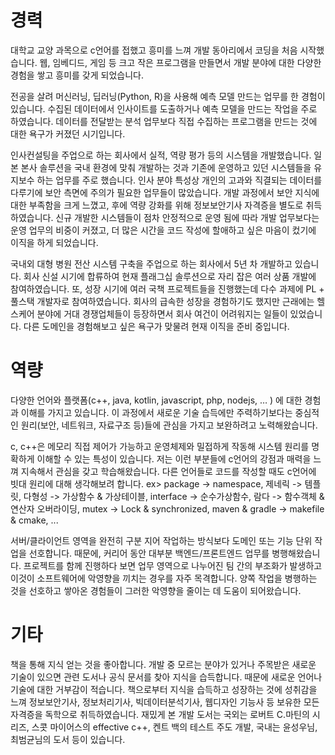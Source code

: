 # 경력
 대학교 교양 과목으로 c언어를 접했고 흥미를 느껴 개발 동아리에서 코딩을 처음 시작했습니다. 웹, 임베디드, 게임 등 크고 작은 프로그램을 만들면서 개발 분야에 대한 다양한 경험을 쌓고 흥미를 갖게 되었습니다.

 전공을 살려 머신러닝, 딥러닝(Python, R)을 사용해 예측 모델 만드는 업무를 한 경험이 있습니다. 수집된 데이터에서 인사이트를 도출하거나 예측 모델을 만드는 작업을 주로 하였습니다. 데이터를 전달받는 분석 업무보다 직접 수집하는 프로그램을 만드는 것에 대한 욕구가 커졌던 시기입니다.

 인사컨설팅을 주업으로 하는 회사에서 실적, 역량 평가 등의 시스템을 개발했습니다. 일본 본사 솔루션을 국내 환경에 맞춰 개발하는 것과 기존에 운영하고 있던 시스템들을 유지보수 하는 업무를 주로 했습니다. 인사 분야 특성상 개인의 고과와 직결되는 데이터를 다루기에 보안 측면에 주의가 필요한 업무들이 많았습니다. 개발 과정에서 보안 지식에 대한 부족함을 크게 느꼈고, 후에 역량 강화를 위해 정보보안기사 자격증을 별도로 취득하였습니다. 신규 개발한 시스템들이 점차 안정적으로 운영 됨에 따라 개발 업무보다는 운영 업무의 비중이 커졌고, 더 많은 시간을 코드 작성에 할애하고 싶은 마음이 컸기에 이직을 하게 되었습니다.

 국내외 대형 병원 전산 시스템 구축을 주업으로 하는 회사에서 5년 차 개발하고 있습니다. 회사 신설 시기에 합류하여 현재 플래그십 솔루션으로 자리 잡은 여러 상품 개발에 참여하였습니다. 또, 성장 시기에 여러 국책 프로젝트들을 진행했는데 다수 과제에 PL + 풀스택 개발자로 참여하였습니다. 회사의 급속한 성장을 경험하기도 했지만 근래에는 헬스케어 분야에 거대 경쟁업체들이 등장하면서 회사 여건이 어려워지는 일들이 있었습니다. 다른 도메인을 경험해보고 싶은 욕구가 맞물려 현재 이직을 준비 중입니다.


# 역량
 다양한 언어와 플랫폼(c++, java, kotlin, javascript, php, nodejs, … ) 에 대한 경험과 이해를 가지고 있습니다. 이 과정에서 새로운 기술 습득에만 주력하기보다는 중심적인 원리(보안, 네트워크, 자료구조 등)들에 관심을 가지고 보완하려고 노력해왔습니다.
 
 c, c++은 메모리 직접 제어가 가능하고 운영체제와 밀접하게 작동해 시스템 원리를 명확하게 이해할 수 있는 특성이 있습니다. 저는 이런 부분들에 c언어의 강점과 매력을 느껴 지속해서 관심을 갖고 학습해왔습니다. 다른 언어들로 코드를 작성할 때도 c언어에 빗대 원리에 대해 생각해보려 합니다.
 ex> package -> namespace, 제네릭 -> 템플릿, 다형성 -> 가상함수 & 가상테이블, interface -> 순수가상함수, 람다 -> 함수객체 & 연산자 오버라이딩, mutex -> Lock & synchronized, maven & gradle -> makefile & cmake, ...

 서버/클라이언트 영역을 완전히 구분 지어 작업하는 방식보다 도메인 또는 기능 단위 작업을 선호합니다. 때문에, 커리어 동안 대부분 백엔드/프론트엔드 업무를 병행해왔습니다. 프로젝트를 함께 진행하다 보면 업무 영역으로 나누어진 팀 간의 부조화가 발생하고 이것이 소프트웨어에 악영향을 끼치는 경우를 자주 목격합니다. 양쪽 작업을 병행하는 것을 선호하고 쌓아온 경험들이 그러한 악영향을 줄이는 데 도움이 되어왔습니다.


# 기타
 책을 통해 지식 얻는 것을 좋아합니다. 개발 중 모르는 분야가 있거나 주목받은 새로운 기술이 있으면 관련 도서나 공식 문서를 찾아 지식을 습득합니다. 때문에 새로운 언어나 기술에 대한 거부감이 적습니다. 책으로부터 지식을 습득하고 성장하는 것에 성취감을 느껴 정보보안기사, 정보처리기사, 빅데이터분석기사, 웹디자인 기능사 등 보유한 모든 자격증을 독학으로 취득하였습니다. 
재밌게 본 개발 도서는 국외는 로버트 C.마틴의 시리즈, 스콧 마이어스의 effective c++, 켄트 백의 테스트 주도 개발, 국내는 윤성우님, 최범균님의 도서 등이 있습니다.
